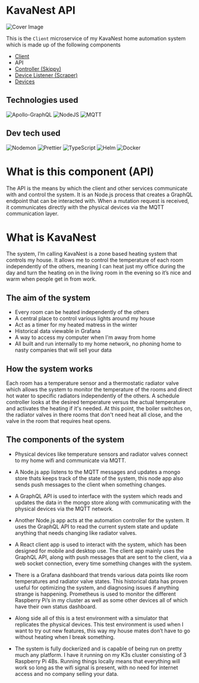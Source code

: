 # KavaNest API
![Cover Image](https://i.imgur.com/HaJSDjm.png)

This is the `Client` microservice of my KavaNest home automation system which is made up of the following components
* [Client](https://github.com/InvisiBug/kavanest-client)
* API
* [Controller (Skippy)](https://github.com/InvisiBug/kavanest-controller)
* [Device Listener (Scraper)](https://github.com/InvisiBug/kavanest-scraper)
* [Devices](https://github.com/InvisiBug/Devices)

## Technologies used
![Apollo-GraphQL](https://img.shields.io/badge/ApolloGraphQL-311C87?logo=apollo-graphql)
![NodeJS](https://img.shields.io/badge/Node.js-6DA55F?logo=node.js&logoColor=white)
![MQTT](https://img.shields.io/badge/MQTT-3C5280?logo=eclipse-mosquitto)

## Dev tech used
![Nodemon](https://img.shields.io/badge/Nodemon-76D04B?logo=nodemon&logoColor=white)
![Prettier](https://img.shields.io/badge/Prettier-F7B93E?logo=prettier&logoColor=white)
![TypeScript](https://img.shields.io/badge/Typescript-007ACC.svg?logo=typescript&logoColor=white)
![Helm](https://img.shields.io/badge/Helm-0F1689?logo=helm)
![Docker](https://img.shields.io/badge/Docker-0db7ed.svg?logo=docker&logoColor=white)




# What is this component (API)
The API is the means by which the client and other services communicate with and control the system.
It is an Node.js process that creates a GraphQL endpoint that can be interacted with. When a mutation request is received, it communicates directly with the physical devices via the MQTT communication layer.

# What is KavaNest
The system, I’m calling KavaNest is a zone based heating system that controls my house. It allows me to control the temperature of each room independently of the others, meaning I can heat just my office during the day and turn the heating on in the living room in the evening so it’s nice and warm when people get in from work.

## The aim of the system
- Every room can be heated independently of the others
- A central place to control various lights around my house
- Act as a timer for my heated matress in the winter
- Historical data viewable in Grafana
- A way to access my computer when I'm away from home
- All built and run internally to my home network, no phoning home to nasty companies that will sell your data

## How the system works
Each room has a temperature sensor and a thermostatic radiator valve which allows the system to monitor the temperature of the rooms and direct hot water to specific radiators independently of the others. A schedule controller looks at the desired temperature versus the actual temperature and activates the heating if it's needed. At this point, the boiler switches on, the radiator valves in there rooms that don't need heat all close, and the valve in the room that requires heat opens.

## The components of the system

* Physical devices like temperature sensors and radiator valves connect to my home wifi and communicate via MQTT.

* A Node.js app listens to the MQTT messages and updates a mongo store thats keeps track of the state of the system, this node app also sends push messages to the client when something changes.

* A GraphQL API is used to interface with the system which reads and updates the data in the mongo store along with communicating with the physical devices via the MQTT network.

* Another Node.js app acts at the automation controller for the system. It uses the GraphQL API to read the current system state and update anything that needs changing like radiator valves.

* A React client app is used to interact with the system, which has been designed for mobile and desktop use. The client app mainly uses the GraphQL API, along with push messages that are sent to the client, via a web socket connection, every time something changes with the system.

* There is a Grafana dashboard that trends various data points like room temperatures and radiator valve states. This historical data has proven useful for optimizing the system, and diagnosing issues if anything strange is happening. Prometheus is used to monitor the different Raspberry Pi’s in my cluster as well as some other devices all of which have their own status dashboard.

* Along side all of this is a test environment with a simulator that replicates the physical devices. This test environment is used when I want to try out new features, this way my house mates don’t have to go without heating when I break something.

* The system is fully dockerized and is capable of being run on pretty much any platform. I have it running on my K3s cluster consisting of 3 Raspberry Pi 4Bs. Running things locally means that everything will work so long as the wifi signal is present, with no need for internet access and no company selling your data.

